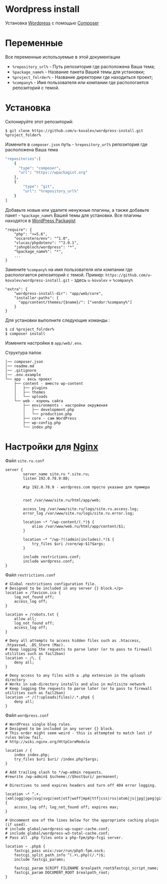 # Wordpress install
Установка [Wordpress](https://wpackagist.org) с помощью [Composer](https://getcomposer.org)

# Переменные
Все переменные используемые в этой документации

* ```%repository_url%``` - Путь репозитория где расположена Ваша тема;
* ```%package_name%``` - Название пакета Вашей темы для установки;
* ```%project_folrder%``` - Название директории где находиться проект;
* ```%company%``` - Имя пользователя или компании где распологается репозиторий с темой.



# Установка
Склонируйте этот репозиторий:
```
$ git clone https://github.com/u-kovalev/wordpress-install.git %project_folder%
```
Измените в ```composer.json``` путь - ```%repository_url%``` репозитория где расположена Ваша тема
```sh
"repositories":[
    {
      "type": "composer",
      "url": "https://wpackagist.org"
    },
    {
        "type": "git",
        "url": "%repository_url%"
    }
]
```
Добавьте новые или удалите ненужные плагины, а также добавьте пакет - ```%package_name%``` Вашей темы для установки.
Все плагины находятся в [WordPress Packagist](https://wpackagist.org)
```
"require": {
    "php": ">=5.6",
    "oscarotero/env": "^1.0",
    "vlucas/phpdotenv": "^2.0.1",
    "johnpbloch/wordpress": "*",
    "%package_name%": "*",
    ...
}
```
Замените ```%company%``` на имя пользователя или компании где распологается репозиторий с темой.
Пример: ```https://github.com/u-kovalev/wordpress-install.git``` - здесь ```u-kovalev``` = ```%company%```
```
"extra": {
    "wordpress-install-dir": "app/web/core",
    "installer-paths": {
      "app/content/themes/{$name}/": ["vendor:%company%"]
    }
}
```

Для установки выполните следующие команды :
```
$ cd %project_folrder%
$ composer install
```
Измените настройки в `app/web/.env`.

Структура папок
```
│── composer.json
│── readme.md
│── .gitignore
│── .env.example
└── app - весь проект
    ├── content - вместо wp-content
    │   ├── plugins
    │   ├── themes
    │   └── uploads
    └── web - корень сайта
        ├── environments - настройки окружения
        │   ├── development.php
        │   └── production.php
        ├── core - сам WordPress
        ├── wp-config.php
        └── index.php
```



# Настройки для [Nginx](http://nginx.org)

Файл ```site.ru.conf```
```
server {
        server_name site.ru *.site.ru;
        listen 192.0.78.9:80;
        
        #ip 192.0.78.9 - wordpress.com просто указано для примера
        

        root /var/www/site.ru/html/app/web;

        access_log /var/www/site.ru/logs/site.ru.access.log;
        error_log /var/www/site.ru/logs/site.ru.error.log;

        location ~* ^/wp-content/(.*)$ {
            alias /var/www/web.ru/html/app/content/$1;
        }

        location ~* ^/wp-?((admin|includes).*)$ {
            try_files $uri /core/wp-$1?$args;
        }

        include restrictions.conf;
        include wordpress.conf;
}
```
Файл ```restrictions.conf```
```
# Global restrictions configuration file.
# Designed to be included in any server {} block.</p>
location = /favicon.ico {
    log_not_found off;
    access_log off;
}

location = /robots.txt {
    allow all;
    log_not_found off;
    access_log off;
}

# Deny all attempts to access hidden files such as .htaccess, .htpasswd, .DS_Store (Mac).
# Keep logging the requests to parse later (or to pass to firewall utilities such as fail2ban)
location ~ /\. {
    deny all;
}

# Deny access to any files with a .php extension in the uploads directory
# Works in sub-directory installs and also in multisite network
# Keep logging the requests to parse later (or to pass to firewall utilities such as fail2ban)
location ~* /(?:uploads|files)/.*.php$ {
    deny all;
}
```
Файл ```wordpress.conf```
```
# WordPress single blog rules.
# Designed to be included in any server {} block.
# This order might seem weird - this is attempted to match last if rules below fail.
# http://wiki.nginx.org/HttpCoreModule

location / {
    index index.php;
    try_files $uri $uri/ /index.php?$args;
}

# Add trailing slash to */wp-admin requests.
#rewrite /wp-admin$ $scheme://$host$uri/ permanent;

# Directives to send expires headers and turn off 404 error logging.

location ~* ^.+.(xml|ogg|ogv|svg|svgz|eot|otf|woff|mp4|ttf|css|rss|atom|js|jpg|jpeg|gif|png|ico|zip|tgz|gz|rar|bz2|doc|xls|exe|ppt|tar|mid|midi|wav|bmp|rtf)$ {
    access_log off; log_not_found off; expires max;
}

# Uncomment one of the lines below for the appropriate caching plugin (if used).
# include global/wordpress-wp-super-cache.conf;
# include global/wordpress-w3-total-cache.conf;
# Pass all .php files onto a php-fpm/php-fcgi server.

location ~ .php$ {
    fastcgi_pass unix:/var/run/php5-fpm.sock;
    fastcgi_split_path_info ^(.+\.php)(/.*)$;
    include fastcgi_params;

    fastcgi_param SCRIPT_FILENAME $realpath_root$fastcgi_script_name;
    fastcgi_param DOCUMENT_ROOT $realpath_root;
}
```